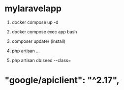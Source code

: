 # mylaravelapp

1. docker compose up -d

2. docker compose exec app bash

3. composer update/ (install)

4. php artisan ...

5. php artisan db:seed --class=

 # "google/apiclient": "^2.17",